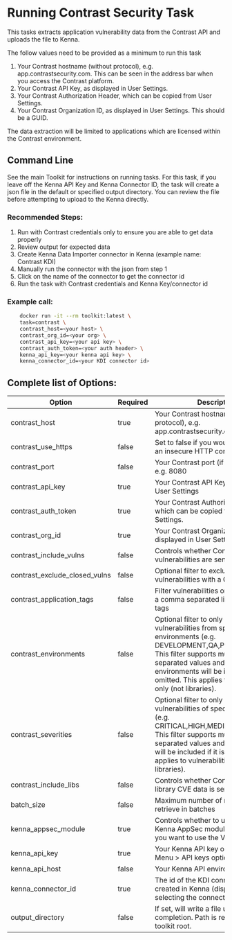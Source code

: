 # Running Contrast Security Task

This tasks extracts application vulnerability data from the Contrast API and uploads the file to Kenna.

The follow values need to be provided as a minimum to run this task

1. Your Contrast hostname (without protocol), e.g. app.contrastsecurity.com. This can be seen in the address bar when you access the Contrast platform.
1. Your Contrast API Key, as displayed in User Settings.
1. Your Contrast Authorization Header, which can be copied from User Settings.
1. Your Contrast Organization ID, as displayed in User Settings. This should be a GUID.

The data extraction will be limited to applications which are licensed within the Contrast environment.

## Command Line

See the main Toolkit for instructions on running tasks. For this task, if you leave off the Kenna API Key and Kenna Connector ID, the task will create a json file in the default or specified output directory. You can review the file before attempting to upload to the Kenna directly.

### Recommended Steps:

1. Run with Contrast credentials only to ensure you are able to get data properly
1. Review output for expected data
1. Create Kenna Data Importer connector in Kenna (example name: Contrast KDI)
1. Manually run the connector with the json from step 1
1. Click on the name of the connector to get the connector id
1. Run the task with Contrast credentials and Kenna Key/connector id

### Example call:

```bash
    docker run -it --rm toolkit:latest \
    task=contrast \
    contrast_host=<your host> \
    contrast_org_id=<your org> \
    contrast_api_key=<your api key> \
    contrast_auth_token=<your auth header> \
    kenna_api_key=<your kenna api key> \
    kenna_connector_id=<your KDI connector id>
```

## Complete list of Options:

| Option | Required | Description | default |
| --- | --- | --- | --- |
| contrast_host | true | Your Contrast hostname (without protocol), e.g. app.contrastsecurity.com | n/a |
| contrast_use_https | false | Set to false if you would like to force an insecure HTTP connection | true |
| contrast_port | false | Your Contrast port (if on premise), e.g. 8080 | null |
| contrast_api_key | true | Your Contrast API Key, as displayed in User Settings | n/a |
| contrast_auth_token | true | Your Contrast Authorization Header, which can be copied from User Settings. | n/a |
| contrast_org_id | true | Your Contrast Organization ID, as displayed in User Settings | n/a |
| contrast_include_vulns | false | Controls whether Contrast Assess vulnerabilities are sent to Kenna | true |
| contrast_exclude_closed_vulns | false | Optional filter to exclude vulnerabilities with a Closed status | false |
| contrast_application_tags | false | Filter vulnerabilities or libraries using a comma separated list of application tags |  |
| contrast_environments | false | Optional filter to only include vulnerabilities from specific environments (e.g. DEVELOPMENT,QA,PRODUCTION). This filter supports multiple comma separated values and all environments will be included if it is omitted. This applies to vulnerabilities only (not libraries).  |  |
| contrast_severities | false | Optional filter to only include vulnerabilities of specific severities (e.g. CRITICAL,HIGH,MEDIUM,LOW,NOTE). This filter supports multiple comma separated values and all severities will be included if it is omitted. This applies to vulnerabilities only (not libraries). |  |
| contrast_include_libs | false | Controls whether Contrast OSS library CVE data is sent to Kenna | false |
| batch_size | false | Maximum number of records to retrieve in batches | 500 |
| kenna_appsec_module | true | Controls whether to use the newer Kenna AppSec module, set to false if you want to use the VM module | true |
| kenna_api_key | true | Your Kenna API key obtained from the Menu > API keys option | n/a |
| kenna_api_host | false | Your Kenna API environment host | api.kennasecurity.com |
| kenna_connector_id | true | The id of the KDI connector you have created in Kenna (displayed when selecting the connector name) | n/a |
| output_directory | false | If set, will write a file upon completion. Path is relative to the toolkit root. | output/contrast |
